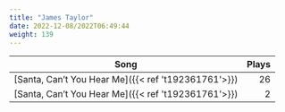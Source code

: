 ```yaml
---
title: "James Taylor"
date: 2022-12-08/2022T06:49:44
weight: 139
---
```




 Song | Plays 
----- | -----:
[Santa, Can’t You Hear Me]({{< ref 't192361761'>}}) | 26
[Santa, Can’t You Hear Me]({{< ref 't192361761'>}}) | 2
